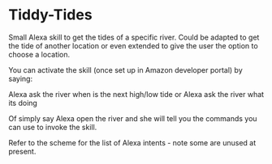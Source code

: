 # Tiddy-Tides
Small Alexa skill to get the tides of a specific river.  Could be adapted to get the tide of another location or even extended to give the user the option to choose a location.

You can activate the skill (once set up in Amazon developer portal) by saying:

Alexa ask the river when is the next high/low tide  or  Alexa ask the river what its doing

Of simply say Alexa open the river and she will tell you the commands you can use to invoke the skill.

Refer to the scheme for the list of Alexa intents - note some are unused at present.





